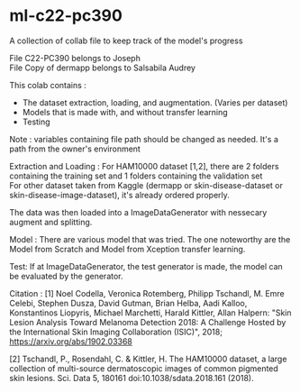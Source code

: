 # ml-c22-pc390
A collection of collab file to keep track of the model's progress<br/>

File C22-PC390 belongs to Joseph<br />
File Copy of dermapp belongs to Salsabila Audrey<br />

This colab contains :
* The dataset extraction, loading, and augmentation. (Varies per dataset)
* Models that is made with, and without transfer learning
* Testing

Note :
variables containing file path should be changed as needed. It's a path from the owner's environment<br />

Extraction and Loading :
For HAM10000 dataset [1,2], there are 2 folders containing the training set and 1 folders containing the validation set<br />
For other dataset taken from Kaggle (dermapp or skin-disease-dataset or skin-disease-image-dataset), it's already ordered properly.<br />


The data was then loaded into a ImageDataGenerator with nessecary augment and splitting.

Model :
There are various model that was tried. The one noteworthy are the Model from Scratch and Model from Xception transfer learning.

Test:
If at ImageDataGenerator, the test generator is made, the model can be evaluated by the generator.

Citation : 
[1] Noel Codella, Veronica Rotemberg, Philipp Tschandl, M. Emre Celebi, Stephen Dusza, David Gutman, Brian Helba, Aadi Kalloo, Konstantinos Liopyris, Michael Marchetti, Harald Kittler, Allan Halpern: "Skin Lesion Analysis Toward Melanoma Detection 2018: A Challenge Hosted by the International Skin Imaging Collaboration (ISIC)", 2018; https://arxiv.org/abs/1902.03368<br />

[2] Tschandl, P., Rosendahl, C. & Kittler, H. The HAM10000 dataset, a large collection of multi-source dermatoscopic images of common pigmented skin lesions. Sci. Data 5, 180161 doi:10.1038/sdata.2018.161 (2018).
